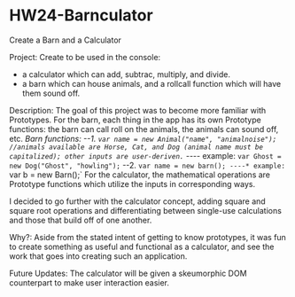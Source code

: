 HW24-Barnculator
================

Create a Barn and a Calculator

Project: Create to be used in the console:
* a calculator which can add, subtrac, multiply, and divide.
* a barn which can house animals, and a rollcall function which will have them sound off.

Description: The goal of this project was to become more familiar with Prototypes. 
For the barn, each thing in the app has its own Prototype functions: the barn can call roll on the animals, the animals can sound off, etc.
*Barn functions:
--1. `var name = new Animal("name", "animalnoise"); //animals available are Horse, Cat, and Dog (animal name must be capitalized); other inputs are user-deriven.`
----* example: `var Ghost = new Dog("Ghost", "howling");`
--2. `var name = new barn();
----* example: `var b = new Barn();`
For the calculator, the mathematical operations are Prototype functions which utilize the inputs in corresponding ways.


I decided to go further with the calculator concept, adding square and square root operations and differentiating between single-use calculations and those that build off of one another.

Why?: Aside from the stated intent of getting to know prototypes, it was fun to create something as useful and functional as a calculator, and see the work that goes into creating such an application.

Future Updates: The calculator will be given a skeumorphic DOM counterpart to make user interaction easier.
